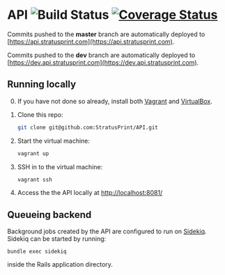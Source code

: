 # API ![Build Status](https://travis-ci.org/StratusPrint/WebAPI.svg?branch=master) [![Coverage Status](https://coveralls.io/repos/github/StratusPrint/API/badge.svg?branch=dev)](https://coveralls.io/github/StratusPrint/API?branch=dev)

Commits pushed to the <b>master</b> branch are automatically deployed to [https://api.stratusprint.com](https://api.stratusprint.com).

Commits pushed to the <b>dev</b> branch are automatically deployed to [https://dev.api.stratusprint.com](https://dev.api.stratusprint.com).

Running locally
---------------
0. If you have not done so already, install both [Vagrant](http://www.vagrantup.com) and [VirtualBox](http://www.virtualbox.org).

1. Clone this repo:
	```sh
	git clone git@github.com:StratusPrint/API.git
	```

2. Start the virtual machine:
	```sh
	vagrant up
	```

3. SSH in to the virtual machine:
	```sh
	vagrant ssh
	```

4. Access the the API locally at [http://localhost:8081/](http://localhost:8081/)   

Queueing backend
---------------
Background jobs created by the API are configured to run on [Sidekiq](http://sidekiq.org/). Sidekiq can be started by running:
```
bundle exec sidekiq
```
inside the Rails application directory.
